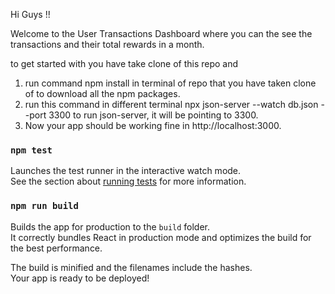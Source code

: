 

Hi Guys !!

Welcome to the User Transactions Dashboard where you can the see the transactions and their total rewards in a month.


to get started with you have take clone of this repo and 
1. run command npm install in terminal of repo that you have taken clone of to download all the npm packages.
2. run this command in different terminal npx json-server --watch db.json --port 3300 to run json-server, it will be pointing to 3300.
3. Now your app should be working fine in http://localhost:3000.

### `npm test`

Launches the test runner in the interactive watch mode.\
See the section about [running tests](https://facebook.github.io/create-react-app/docs/running-tests) for more information.

### `npm run build`

Builds the app for production to the `build` folder.\
It correctly bundles React in production mode and optimizes the build for the best performance.

The build is minified and the filenames include the hashes.\
Your app is ready to be deployed!

